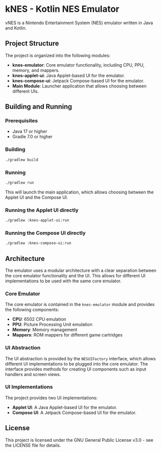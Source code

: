 # kNES - Kotlin NES Emulator

vNES is a Nintendo Entertainment System (NES) emulator written in Java and Kotlin.

## Project Structure

The project is organized into the following modules:

- **knes-emulator**: Core emulator functionality, including CPU, PPU, memory, and mappers.
- **knes-applet-ui**: Java Applet-based UI for the emulator.
- **knes-compose-ui**: Jetpack Compose-based UI for the emulator.
- **Main Module**: Launcher application that allows choosing between different UIs.

## Building and Running

### Prerequisites

- Java 17 or higher
- Gradle 7.0 or higher

### Building

```bash
./gradlew build
```

### Running

```bash
./gradlew run
```

This will launch the main application, which allows choosing between the Applet UI and the Compose UI.

### Running the Applet UI directly

```bash
./gradlew :knes-applet-ui:run
```

### Running the Compose UI directly

```bash
./gradlew :knes-compose-ui:run
```

## Architecture

The emulator uses a modular architecture with a clear separation between the core emulator functionality and the UI. This allows for different UI implementations to be used with the same core emulator.

### Core Emulator

The core emulator is contained in the `knes-emulator` module and provides the following components:

- **CPU**: 6502 CPU emulation
- **PPU**: Picture Processing Unit emulation
- **Memory**: Memory management
- **Mappers**: ROM mappers for different game cartridges

### UI Abstraction

The UI abstraction is provided by the `NESUIFactory` interface, which allows different UI implementations to be plugged into the core emulator. The interface provides methods for creating UI components such as input handlers and screen views.

### UI Implementations

The project provides two UI implementations:

- **Applet UI**: A Java Applet-based UI for the emulator.
- **Compose UI**: A Jetpack Compose-based UI for the emulator.

## License

This project is licensed under the GNU General Public License v3.0 - see the LICENSE file for details.
